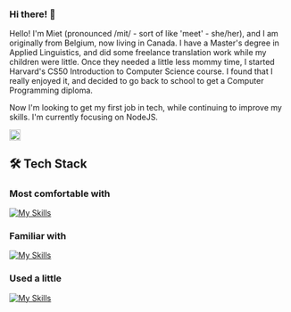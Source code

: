 ### Hi there! 👋

Hello! I'm Miet (pronounced /mit/ - sort of like 'meet' - she/her), and I am originally from Belgium, now living in Canada. I have a Master's degree in Applied Linguistics, and did some freelance translation work while my children were little. Once they needed a little less mommy time, I started Harvard's CS50 Introduction to Computer Science course. I found that I really enjoyed it, and decided to go back to school to get a Computer Programming diploma.

Now I'm looking to get my first job in tech, while continuing to improve my skills. I'm currently focusing on NodeJS.

<a href="https://linkedin.com/in/mietvanderheyden">
  <img align="left" alt="Miet's LinkedIn" width="20px" src="https://simpleicons.now.sh/linkedin/495f7e" />
</a>
<br/>

## 🛠 Tech Stack

### Most comfortable with
[![My Skills](https://skillicons.dev/icons?i=html,css,js,java,nodejs,py,vscode,git,github&perline=6)](https://skillicons.dev)
### Familiar with
[![My Skills](https://skillicons.dev/icons?i=nodejs,express,flask,bootstrap,eclipse,androidstudio,mysql,sqlite,linux,postman&perline=6)](https://skillicons.dev)
### Used a little
[![My Skills](https://skillicons.dev/icons?i=flask,django,php,react)](https://skillicons.dev)
